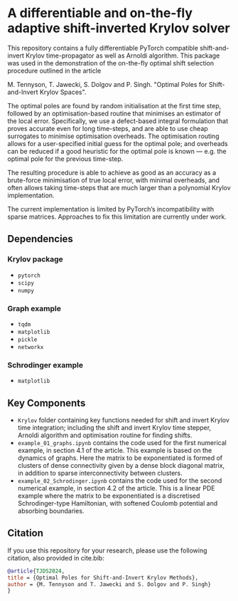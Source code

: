 # A differentiable and on-the-fly adaptive shift-inverted Krylov solver

This repository contains a fully differentiable PyTorch compatible shift-and-invert Krylov time-propagator as well as Arnoldi algorithm. This package was used in the demonstration of the on-the-fly optimal shift selection procedure outlined in the article

M. Tennyson, T. Jawecki, S. Dolgov and P. Singh. "Optimal Poles for Shift-and-Invert Krylov Spaces".

The optimal poles are found by random initialisation at the first time step, followed by an optimisation-based routine that minimises an estimator of the local error. Specifically, we use a defect-based integral formulation that proves accurate even for long time-steps, and are able to use cheap surrogates to minimise optimisation overheads. The optimisation routing allows for a user-specified initial guess for the optimal pole; and overheads can be reduced if a good heuristic for the optimal pole is known — e.g. the optimal pole for the previous time-step.

The resulting procedure is able to achieve as good as an accuracy as a brute-force minimisation of true local error, with minimal overheads, and often allows taking time-steps that are much larger than a polynomial Krylov implementation. 

The current implementation is limited by PyTorch’s incompatibility with sparse matrices. Approaches to fix this limitation are currently under work. 

## Dependencies

### Krylov package

- `pytorch`
- `scipy`
- `numpy`

### Graph example

- `tqdm`
- `matplotlib`
- `pickle`
- `networkx`

### Schrodinger example

- `matplotlib`

## Key Components

- `Krylov` folder containing key functions needed for shift and invert Krylov time integration; including the shift and invert Krylov time stepper, Arnoldi algorithm and optimisation routine for finding shifts.
- `example_01_graphs.ipynb` contains the code used for the first numerical example, in section 4.1 of the article. This example is based on the dynamics of graphs. Here the matrix to be exponentiated is formed of clusters of dense connectivity given by a dense block diagonal matrix, in addition to sparse interconnectivity between clusters.
- `example_02_Schrodinger.ipynb` contains the code used for the second numerical example, in section 4.2 of the article. This is a linear PDE example where the matrix to be exponentiated is a discretised Schrodinger-type Hamiltonian, with softened Coulomb potential and absorbing boundaries.

## Citation

If you use this repository for your research, please use the following citation, also provided in cite.bib:

```bibtex
@article{TJDS2024,
title = {Optimal Poles for Shift-and-Invert Krylov Methods},
author = {M. Tennyson and T. Jawecki and S. Dolgov and P. Singh}
}
```

